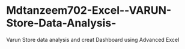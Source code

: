 # Mdtanzeem702-Excel--VARUN-Store-Data-Analysis-

Varun Store data analysis and creat Dashboard using Advanced Excel

